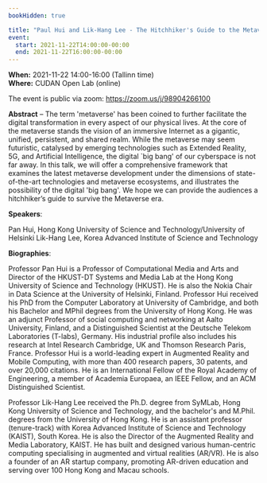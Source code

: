 ```yaml
---
bookHidden: true

title: "Paul Hui and Lik-Hang Lee - The Hitchhiker's Guide to the Metaverse"
event:
  start: 2021-11-22T14:00:00-00:00
  end: 2021-11-22T16:00:00-00:00
---
```


**When:** 2021-11-22 14:00-16:00 (Tallinn time)  
**Where:** CUDAN Open Lab (online)  

The event is public via zoom: https://zoom.us/j/98904266100    

<!--more-->
**Abstract** – The term 'metaverse' has been coined to further facilitate the digital transformation in every aspect of our physical lives. At the core of the metaverse stands the vision of an immersive Internet as a gigantic, unified, persistent, and shared realm. While the metaverse may seem futuristic, catalysed by emerging technologies such as Extended Reality, 5G, and Artificial Intelligence, the digital `big bang' of our cyberspace is not far away. In this talk, we will offer a comprehensive framework that examines the latest metaverse development under the dimensions of state-of-the-art technologies and metaverse ecosystems, and illustrates the possibility of the digital 'big bang'. We hope we can provide the audiences a hitchhiker’s guide to survive the Metaverse era.

**Speakers**:

Pan Hui, Hong Kong University of Science and Technology/University of Helsinki
Lik-Hang Lee, Korea Advanced Institute of Science and Technology

**Biographies**:

Professor Pan Hui is a Professor of Computational Media and Arts and Director of the HKUST-DT Systems and Media Lab at the Hong Kong University of Science and Technology (HKUST). He is also the Nokia Chair in Data Science at the University of Helsinki, Finland. Professor Hui received his PhD from the Computer Laboratory at University of Cambridge, and both his Bachelor and MPhil degrees from the University of Hong Kong. He was an adjunct Professor of social computing and networking at Aalto University, Finland, and a Distinguished Scientist at the Deutsche Telekom Laboratories (T-labs), Germany. His industrial profile also includes his research at Intel Research Cambridge, UK and Thomson Research Paris, France. Professor Hui is a world-leading expert in Augmented Reality and Mobile Computing, with more than 400 research papers, 30 patents, and over 20,000 citations. He is an International Fellow of the Royal Academy of Engineering, a member of Academia Europaea, an IEEE Fellow, and an ACM Distinguished Scientist.

Professor Lik-Hang Lee received the Ph.D. degree from SyMLab, Hong Kong University of Science and Technology, and the bachelor's and M.Phil. degrees from the University of Hong Kong. He is an assistant professor (tenure-track) with Korea Advanced Institute of Science and Technology (KAIST), South Korea. He is also the Director of the Augmented Reality and Media Laboratory, KAIST. He has built and designed various human-centric computing specialising in augmented and virtual realities (AR/VR). He is also a founder of an AR startup company, promoting AR-driven education and serving over 100 Hong Kong and Macau schools.


